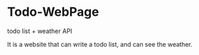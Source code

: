 # Todo-WebPage
todo list + weather API

It is a website that can write a todo list, and can see the weather.
